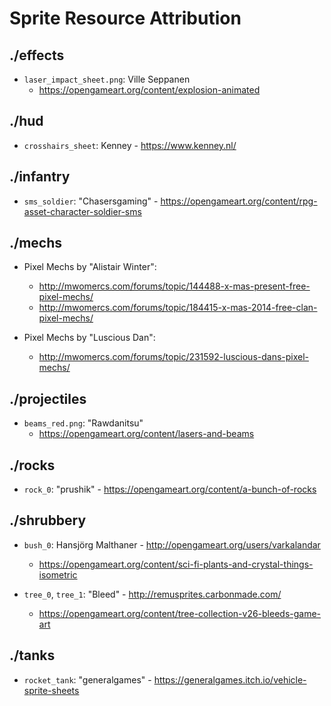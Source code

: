 # Sprite Resource Attribution

## ./effects

- `laser_impact_sheet.png`: Ville Seppanen
  - https://opengameart.org/content/explosion-animated

## ./hud

- `crosshairs_sheet`: Kenney - https://www.kenney.nl/

## ./infantry

- `sms_soldier`: "Chasersgaming" - https://opengameart.org/content/rpg-asset-character-soldier-sms

## ./mechs

- Pixel Mechs by "Alistair Winter":
  - http://mwomercs.com/forums/topic/144488-x-mas-present-free-pixel-mechs/
  - http://mwomercs.com/forums/topic/184415-x-mas-2014-free-clan-pixel-mechs/

- Pixel Mechs by "Luscious Dan":
  - http://mwomercs.com/forums/topic/231592-luscious-dans-pixel-mechs/

## ./projectiles

- `beams_red.png`: "Rawdanitsu"
  - https://opengameart.org/content/lasers-and-beams

## ./rocks

- `rock_0`: "prushik" - https://opengameart.org/content/a-bunch-of-rocks

## ./shrubbery

- `bush_0`: Hansjörg Malthaner - http://opengameart.org/users/varkalandar
  - https://opengameart.org/content/sci-fi-plants-and-crystal-things-isometric

- `tree_0`, `tree_1`: "Bleed" - http://remusprites.carbonmade.com/
  - https://opengameart.org/content/tree-collection-v26-bleeds-game-art

## ./tanks

- `rocket_tank`: "generalgames" - https://generalgames.itch.io/vehicle-sprite-sheets
